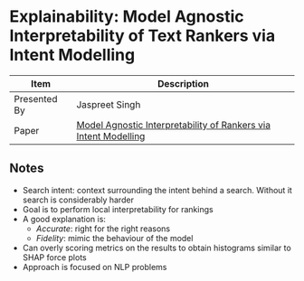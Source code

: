 # Explainability: Model Agnostic Interpretability of Text Rankers via Intent Modelling

| Item | Description |
| --- | --- | 
| Presented By | Jaspreet Singh |
| Paper | [Model Agnostic Interpretability of Rankers via Intent Modelling](https://dl.acm.org/doi/pdf/10.1145/3351095.3375234?download=true) |



## Notes

- Search intent: context surrounding the intent behind a search. Without it search is considerably harder
- Goal is to perform local interpretability for rankings
- A good explanation is:
    - *Accurate*: right for the right reasons
    - *Fidelity*: mimic the behaviour of the model
- Can overly scoring metrics on the results to obtain histograms similar to SHAP force plots
- Approach is focused on NLP problems